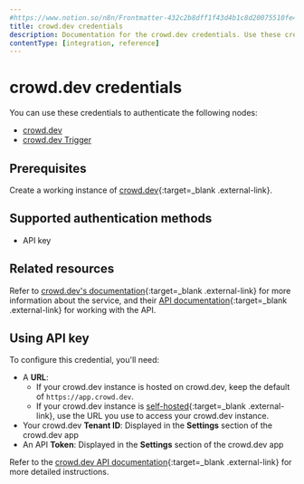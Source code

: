 ```yaml
---
#https://www.notion.so/n8n/Frontmatter-432c2b8dff1f43d4b1c8d20075510fe4
title: crowd.dev credentials
description: Documentation for the crowd.dev credentials. Use these credentials to authenticate crowd.dev in n8n, a workflow automation platform.
contentType: [integration, reference]
---
```


# crowd.dev credentials

You can use these credentials to authenticate the following nodes:

* [crowd.dev](/integrations/builtin/app-nodes/n8n-nodes-base.crowddev.md)
* [crowd.dev Trigger](/integrations/builtin/trigger-nodes/n8n-nodes-base.crowddevtrigger.md)

## Prerequisites

Create a working instance of [crowd.dev](https://www.crowd.dev/){:target=_blank .external-link}.

## Supported authentication methods

- API key

## Related resources

Refer to [crowd.dev's documentation](https://docs.crowd.dev/docs){:target=_blank .external-link} for more information about the service, and their [API documentation](https://api.crowd.dev/api-reference){:target=_blank .external-link} for working with the API.

## Using API key

To configure this credential, you'll need:

- A **URL**:
    - If your crowd.dev instance is hosted on crowd.dev, keep the default of `https://app.crowd.dev`.
    - If your crowd.dev instance is [self-hosted](https://docs.crowd.dev/docs/technical-docs/self-hosting){:target=_blank .external-link}, use the URL you use to access your crowd.dev instance.
- Your crowd.dev **Tenant ID**: Displayed in the **Settings** section of the crowd.dev app
- An API **Token**: Displayed in the **Settings** section of the crowd.dev app

Refer to the [crowd.dev API documentation](https://api.crowd.dev/api-reference){:target=_blank .external-link} for more detailed instructions.
